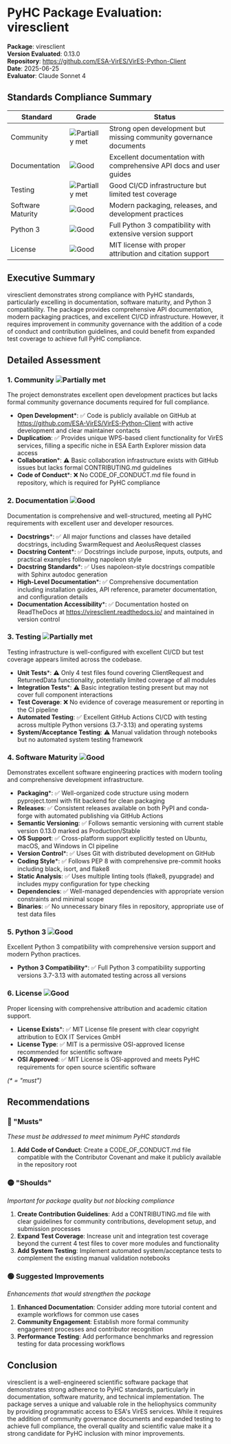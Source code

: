 # PyHC Package Evaluation: viresclient

**Package**: viresclient  
**Version Evaluated**: 0.13.0  
**Repository**: https://github.com/ESA-VirES/VirES-Python-Client  
**Date**: 2025-06-25  
**Evaluator**: Claude Sonnet 4  

## Standards Compliance Summary

| Standard | Grade | Status |
|----------|-------|--------|
| Community | ![Partially met](https://img.shields.io/badge/Partially%20met-orange.svg) | Strong open development but missing community governance documents |
| Documentation | ![Good](https://img.shields.io/badge/Good-brightgreen.svg) | Excellent documentation with comprehensive API docs and user guides |
| Testing | ![Partially met](https://img.shields.io/badge/Partially%20met-orange.svg) | Good CI/CD infrastructure but limited test coverage |
| Software Maturity | ![Good](https://img.shields.io/badge/Good-brightgreen.svg) | Modern packaging, releases, and development practices |
| Python 3 | ![Good](https://img.shields.io/badge/Good-brightgreen.svg) | Full Python 3 compatibility with extensive version support |
| License | ![Good](https://img.shields.io/badge/Good-brightgreen.svg) | MIT license with proper attribution and citation support |

## Executive Summary

viresclient demonstrates strong compliance with PyHC standards, particularly excelling in documentation, software maturity, and Python 3 compatibility. The package provides comprehensive API documentation, modern packaging practices, and excellent CI/CD infrastructure. However, it requires improvement in community governance with the addition of a code of conduct and contribution guidelines, and could benefit from expanded test coverage to achieve full PyHC compliance.

## Detailed Assessment

### 1. Community ![Partially met](https://img.shields.io/badge/Partially%20met-orange.svg)

The project demonstrates excellent open development practices but lacks formal community governance documents required for full compliance.

- **Open Development**\*: ✅ Code is publicly available on GitHub at https://github.com/ESA-VirES/VirES-Python-Client with active development and clear maintainer contacts
- **Duplication**: ✅ Provides unique WPS-based client functionality for VirES services, filling a specific niche in ESA Earth Explorer mission data access
- **Collaboration**\*: ⚠️ Basic collaboration infrastructure exists with GitHub issues but lacks formal CONTRIBUTING.md guidelines
- **Code of Conduct**\*: ❌ No CODE_OF_CONDUCT.md file found in repository, which is required for PyHC compliance

### 2. Documentation ![Good](https://img.shields.io/badge/Good-brightgreen.svg)

Documentation is comprehensive and well-structured, meeting all PyHC requirements with excellent user and developer resources.

- **Docstrings**\*: ✅ All major functions and classes have detailed docstrings, including SwarmRequest and AeolusRequest classes
- **Docstring Content**\*: ✅ Docstrings include purpose, inputs, outputs, and practical examples following napoleon style
- **Docstring Standards**\*: ✅ Uses napoleon-style docstrings compatible with Sphinx autodoc generation
- **High-Level Documentation**\*: ✅ Comprehensive documentation including installation guides, API reference, parameter documentation, and configuration details
- **Documentation Accessibility**\*: ✅ Documentation hosted on ReadTheDocs at https://viresclient.readthedocs.io/ and maintained in version control

### 3. Testing ![Partially met](https://img.shields.io/badge/Partially%20met-orange.svg)

Testing infrastructure is well-configured with excellent CI/CD but test coverage appears limited across the codebase.

- **Unit Tests**\*: ⚠️ Only 4 test files found covering ClientRequest and ReturnedData functionality, potentially limited coverage of all modules
- **Integration Tests**\*: ⚠️ Basic integration testing present but may not cover full component interactions
- **Test Coverage**: ❌ No evidence of coverage measurement or reporting in the CI pipeline
- **Automated Testing**: ✅ Excellent GitHub Actions CI/CD with testing across multiple Python versions (3.7-3.13) and operating systems
- **System/Acceptance Testing**: ⚠️ Manual validation through notebooks but no automated system testing framework

### 4. Software Maturity ![Good](https://img.shields.io/badge/Good-brightgreen.svg)

Demonstrates excellent software engineering practices with modern tooling and comprehensive development infrastructure.

- **Packaging**\*: ✅ Well-organized code structure using modern pyproject.toml with flit backend for clean packaging
- **Releases**: ✅ Consistent releases available on both PyPI and conda-forge with automated publishing via GitHub Actions
- **Semantic Versioning**: ✅ Follows semantic versioning with current stable version 0.13.0 marked as Production/Stable
- **OS Support**: ✅ Cross-platform support explicitly tested on Ubuntu, macOS, and Windows in CI pipeline
- **Version Control**\*: ✅ Uses Git with distributed development on GitHub
- **Coding Style**\*: ✅ Follows PEP 8 with comprehensive pre-commit hooks including black, isort, and flake8
- **Static Analysis**: ✅ Uses multiple linting tools (flake8, pyupgrade) and includes mypy configuration for type checking
- **Dependencies**: ✅ Well-managed dependencies with appropriate version constraints and minimal scope
- **Binaries**: ✅ No unnecessary binary files in repository, appropriate use of test data files

### 5. Python 3 ![Good](https://img.shields.io/badge/Good-brightgreen.svg)

Excellent Python 3 compatibility with comprehensive version support and modern Python practices.

- **Python 3 Compatibility**\*: ✅ Full Python 3 compatibility supporting versions 3.7-3.13 with automated testing across all versions

### 6. License ![Good](https://img.shields.io/badge/Good-brightgreen.svg)

Proper licensing with comprehensive attribution and academic citation support.

- **License Exists**\*: ✅ MIT License file present with clear copyright attribution to EOX IT Services GmbH
- **License Type**: ✅ MIT is a permissive OSI-approved license recommended for scientific software
- **OSI Approved**: ✅ MIT License is OSI-approved and meets PyHC requirements for open source scientific software

*(\* = "must")*

## Recommendations

### 🔴 "Musts"
*These must be addressed to meet minimum PyHC standards*

1. **Add Code of Conduct**: Create a CODE_OF_CONDUCT.md file compatible with the Contributor Covenant and make it publicly available in the repository root

### 🟡 "Shoulds"
*Important for package quality but not blocking compliance*

1. **Create Contribution Guidelines**: Add a CONTRIBUTING.md file with clear guidelines for community contributions, development setup, and submission processes
2. **Expand Test Coverage**: Increase unit and integration test coverage beyond the current 4 test files to cover more modules and functionality
3. **Add System Testing**: Implement automated system/acceptance tests to complement the existing manual validation notebooks

### 🟢 Suggested Improvements
*Enhancements that would strengthen the package*

1. **Enhanced Documentation**: Consider adding more tutorial content and example workflows for common use cases
2. **Community Engagement**: Establish more formal community engagement processes and contributor recognition
3. **Performance Testing**: Add performance benchmarks and regression testing for data processing workflows

## Conclusion

viresclient is a well-engineered scientific software package that demonstrates strong adherence to PyHC standards, particularly in documentation, software maturity, and technical implementation. The package serves a unique and valuable role in the heliophysics community by providing programmatic access to ESA's VirES services. While it requires the addition of community governance documents and expanded testing to achieve full compliance, the overall quality and scientific value make it a strong candidate for PyHC inclusion with minor improvements.